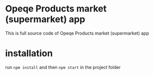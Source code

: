 # Opeqe Products market (supermarket) app

This is full source code of Opeqe Products market (supermarket) app

# installation

run `npm install` and then `npm start` in the project folder
